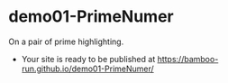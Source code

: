 # demo01-PrimeNumer
On a pair of prime highlighting.
-  Your site is ready to be published at https://bamboo-run.github.io/demo01-PrimeNumer/
